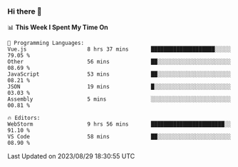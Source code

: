 ### Hi there 👋

<!--
**asdf12303116/asdf12303116** is a ✨ _special_ ✨ repository because its `README.md` (this file) appears on your GitHub profile.

Here are some ideas to get you started:

- 🔭 I’m currently working on ...
- 🌱 I’m currently learning ...
- 👯 I’m looking to collaborate on ...
- 🤔 I’m looking for help with ...
- 💬 Ask me about ...
- 📫 How to reach me: ...
- 😄 Pronouns: ...
- ⚡ Fun fact: ...
-->

<!--START_SECTION:waka-->
📊 **This Week I Spent My Time On** 

```text
💬 Programming Languages: 
Vue.js                   8 hrs 37 mins       ████████████████████░░░░░   79.05 % 
Other                    56 mins             ██░░░░░░░░░░░░░░░░░░░░░░░   08.69 % 
JavaScript               53 mins             ██░░░░░░░░░░░░░░░░░░░░░░░   08.21 % 
JSON                     19 mins             █░░░░░░░░░░░░░░░░░░░░░░░░   03.03 % 
Assembly                 5 mins              ░░░░░░░░░░░░░░░░░░░░░░░░░   00.81 % 

🔥 Editors: 
WebStorm                 9 hrs 56 mins       ███████████████████████░░   91.10 % 
VS Code                  58 mins             ██░░░░░░░░░░░░░░░░░░░░░░░   08.90 % 
```


 Last Updated on 2023/08/29 18:30:55 UTC
<!--END_SECTION:waka-->
